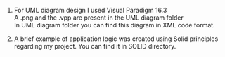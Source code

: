 1) For UML diagram design I used Visual Paradigm 16.3 <br />
   A .png and the .vpp are present in the UML diagram folder <br />
   In UML diagram folder you can find this diagram in XML code format. 

2) A brief example of application logic was created using Solid principles regarding my project. You can find it in SOLID directory.
